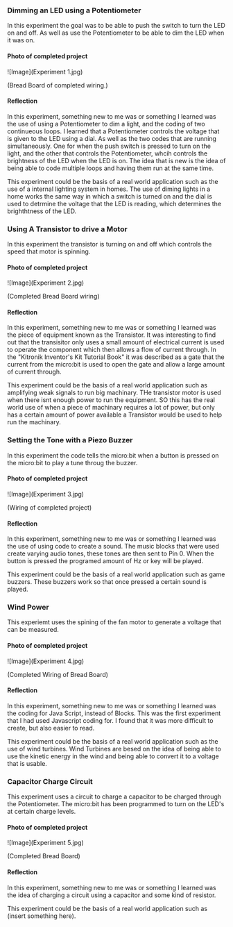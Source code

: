 ### Dimming an LED using a Potentiometer ###

In this experiment the goal was to be able to push the switch to turn the LED on and off. As well as use the Potentiometer to be able to dim the LED when it was on.

#### Photo of completed project ####

![Image](Experiment 1.jpg)

(Bread Board of completed wiring.)

#### Reflection ####

In this experiment, something new to me was or something I learned was the use of using a Potentiometer to dim a light, and the coding of two continueous loops. I learned that a Potentiometer controls the voltage that is given to the LED using a dial. As well as the two codes that are running simultaneously. One for when the push switch is pressed to turn on the light, and the other that controls the Potentiometer, whcih controls the brightness of the LED when the LED is on. The idea that is new is the idea of being able to code multiple loops and having them run at the same time.

This experiment could be the basis of a real world application such as the use of a internal lighting system in homes. The use of diming lights in a home works the same way in which a switch is turned on and the dial is used to detrmine the voltage that the LED is reading, which determines the brighthtness of the LED. 

### Using A Transistor to drive a Motor ###

In this experiment the transistor is turning on and off which controls the speed that motor is spinning.

#### Photo of completed project ####

![Image](Experiment 2.jpg)

(Completed Bread Board wiring)

#### Reflection ####

In this experiment, something new to me was or something I learned was the piece of equipment known as the Transistor. It was interesting to find out that the transisitor only uses a small amount of electrical current is used to operate the component which then allows a flow of current through. In the "Kitronik Inventor's Kit Tutorial Book" it was described as a gate that  the current from the micro:bit is used to open the gate and allow a large amount of current through. 

This experiment could be the basis of a real world application such as amplifying weak signals to run big machinary. THe transistor motor is used when there isnt enough power to run the equipment. SO this has the real world use of when a piece of machinary requires a lot of power, but only has a certain amount of power available a Transistor would be used to help run the machinary.

### Setting the Tone with a Piezo Buzzer ###

In this experiment the code tells the micro:bit when a button is pressed on the micro:bit to play a tune throug the buzzer.


#### Photo of completed project ####

![Image](Experiment 3.jpg)

(Wiring of completed project)

#### Reflection ####

In this experiment, something new to me was or something I learned was the use of using code to create a sound. The music blocks that were used create varying audio tones, these tones are then sent to Pin 0. When the button is pressed the programed amount of Hz or key will be played.

This experiment could be the basis of a real world application such as game buzzers. These buzzers work so that once pressed a certain sound is played. 

### Wind Power ###

This experiemt uses the spining of the fan motor to generate a voltage that can be measured.

#### Photo of completed project ####

![Image](Experiment 4.jpg)

(Completed Wiring of Bread Board)

#### Reflection ####

In this experiment, something new to me was or something I learned was the coding for Java Script, instead of Blocks. This was the first experiment that I had used Javascript coding for. I found that it was more difficult to create, but also easier to read. 

This experiment could be the basis of a real world application such as the use of wind turbines. Wind Turbines are besed on the idea of being able to use the kinetic energy in the wind and being able to convert it to a voltage that is usable.

### Capacitor Charge Circuit ###

This experiment uses a circuit to charge a capacitor to be charged through the Potentiometer. The micro:bit has been programmed to turn on the LED's at certain charge levels.


#### Photo of completed project ####


![Image](Experiment 5.jpg)

(Completed Bread Board)

#### Reflection ####

In this experiment, something new to me was or something I learned was the idea of charging a circuit using a capacitor and some kind of resistor.

This experiment could be the basis of a real world application such as (insert something here).

